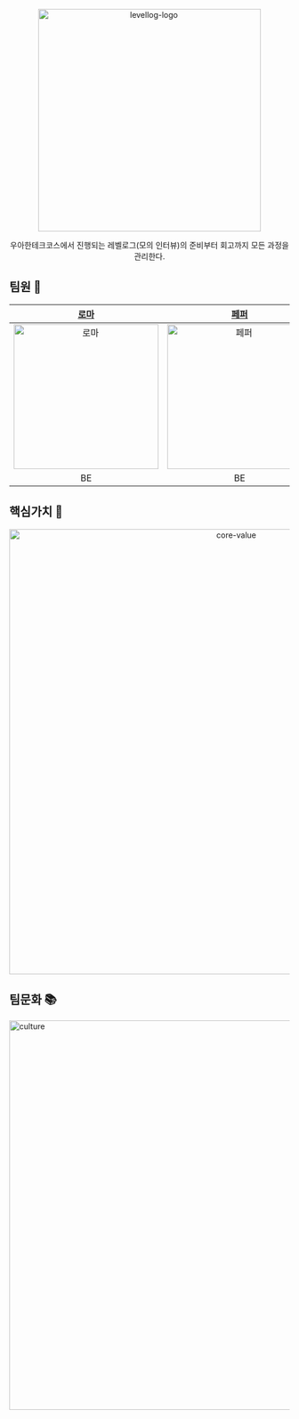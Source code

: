<p align="center">
    <img width="400" alt="levellog-logo" src="https://user-images.githubusercontent.com/68512686/196422615-be297c9b-b082-41d0-a670-c8ba6580fa55.png">
</p>
<div align="center">
	우아한테크코스에서 진행되는 레벨로그(모의 인터뷰)의 준비부터 회고까지 모든 과정을 관리한다.
</div>

## 팀원 🤝

| [로마](https://github.com/kbsat) | [페퍼](https://github.com/SuyeonChoi) | [알린](https://github.com/OzRagwort) | [릭](https://github.com/nailseong) | [이브](https://github.com/2yujeong) | [결](https://github.com/yunjin-kim) | [해리](https://github.com/jihyeok-um) |
|:----------:|:----------:|:----------:|:----------:|:----------:|:----------:|:----------:|
|[<img src="https://user-images.githubusercontent.com/68512686/196420738-7db2611c-413e-49c3-a49e-8f54f1617cb4.png" alt="로마" width="260"/>](https://github.com/kbsat)|[<img src="https://user-images.githubusercontent.com/68512686/196420782-d9d5a877-03d6-4b21-96a7-9036862b530a.png" alt="페퍼" width="260"/>](https://github.com/SuyeonChoi)|[<img src="https://user-images.githubusercontent.com/68512686/196420811-d1fb2e47-8236-4497-a028-b6511835ec51.png" alt="알린" width="260"/>](https://github.com/OzRagwort)|[<img src="https://user-images.githubusercontent.com/68512686/196420831-87c86c93-356d-4827-aa9c-3c2a92c0f4ed.png" alt="릭" width="260"/>](https://github.com/nailseong)|[<img src="https://user-images.githubusercontent.com/68512686/196420847-9a5b7bfb-eb29-4b27-b0b7-5d381f67b17a.png" alt="이브" width="260"/>](https://github.com/2yujeong)|[<img src="https://user-images.githubusercontent.com/68512686/196421621-1d5ede01-c884-4229-aa29-c7d1bfbc9cbb.png" alt="결" width="260"/>](https://github.com/yunjin-kim)|[<img src="https://user-images.githubusercontent.com/68512686/196420876-22ffa03a-6d2b-404d-ae72-8a574b468a11.png" alt="해리" width="260"/>](https://github.com/jihyeok-um)|
|    BE    |    BE    |    BE    |    BE    |    BE    |    FE    |    FE    |

## 핵심가치 💎

<p align="center">
    <img width="800" alt="core-value" src="https://user-images.githubusercontent.com/76840965/187828194-52ea0a32-40d5-412a-8814-3017955c13bc.png">
</p>


## 팀문화 📚

<p>
    <img alt="culture" src="https://user-images.githubusercontent.com/76840965/187828413-4087b6c0-58a7-4b0c-b99c-8e7a7468d43e.png" width="700"/>
</p>
